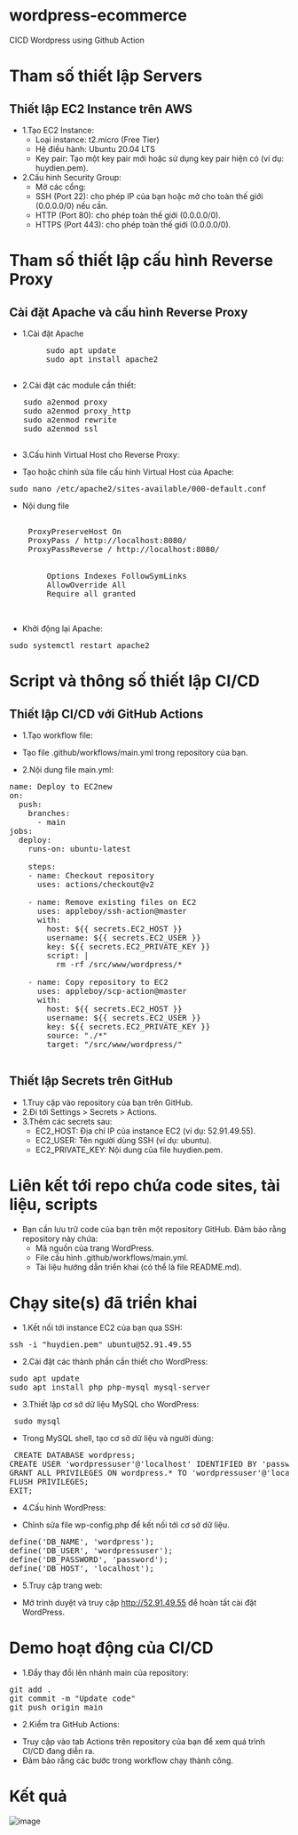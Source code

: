 # wordpress-ecommerce
CICD Wordpress using Github Action

# Tham số thiết lập Servers
## Thiết lập EC2 Instance trên AWS
* 1.Tạo EC2 Instance:
    - Loại instance: t2.micro (Free Tier)
    - Hệ điều hành: Ubuntu 20.04 LTS
    - Key pair: Tạo một key pair mới hoặc sử dụng key pair hiện có (ví dụ: huydien.pem).
* 2.Cấu hình Security Group:
    - Mở các cổng:
    - SSH (Port 22): cho phép IP của bạn hoặc mở cho toàn thế giới (0.0.0.0/0) nếu cần.
    - HTTP (Port 80): cho phép toàn thế giới (0.0.0.0/0).
    - HTTPS (Port 443): cho phép toàn thế giới (0.0.0.0/0).
# Tham số thiết lập cấu hình Reverse Proxy
## Cài đặt Apache và cấu hình Reverse Proxy
* 1.Cài đặt Apache
     <pre>
       sudo apt update
       sudo apt install apache2
     </pre>
* 2.Cài đặt các module cần thiết:
 <pre>
   sudo a2enmod proxy
   sudo a2enmod proxy_http
   sudo a2enmod rewrite
   sudo a2enmod ssl
 </pre>
* 3.Cấu hình Virtual Host cho Reverse Proxy:
- Tạo hoặc chỉnh sửa file cấu hình Virtual Host của Apache:
<pre>sudo nano /etc/apache2/sites-available/000-default.conf</pre>
- Nội dung file
<pre><VirtualHost *:80>
    ProxyPreserveHost On
    ProxyPass / http://localhost:8080/
    ProxyPassReverse / http://localhost:8080/

    <Directory /src/www/wordpress>
        Options Indexes FollowSymLinks
        AllowOverride All
        Require all granted
    </Directory>
</VirtualHost>
</pre>
- Khởi động lại Apache:
<pre>sudo systemctl restart apache2</pre>

# Script và thông số thiết lập CI/CD
## Thiết lập CI/CD với GitHub Actions
* 1.Tạo workflow file:
- Tạo file .github/workflows/main.yml trong repository của bạn.
* 2.Nội dung file main.yml:
<pre>
name: Deploy to EC2new
on:
  push:
    branches:
      - main
jobs:
  deploy:
    runs-on: ubuntu-latest

    steps:
    - name: Checkout repository
      uses: actions/checkout@v2

    - name: Remove existing files on EC2
      uses: appleboy/ssh-action@master
      with:
        host: ${{ secrets.EC2_HOST }}
        username: ${{ secrets.EC2_USER }}
        key: ${{ secrets.EC2_PRIVATE_KEY }}
        script: |
          rm -rf /src/www/wordpress/*

    - name: Copy repository to EC2
      uses: appleboy/scp-action@master
      with:
        host: ${{ secrets.EC2_HOST }}
        username: ${{ secrets.EC2_USER }}
        key: ${{ secrets.EC2_PRIVATE_KEY }}
        source: "./*"
        target: "/src/www/wordpress/"

</pre>
## Thiết lập Secrets trên GitHub
* 1.Truy cập vào repository của bạn trên GitHub.
* 2.Đi tới Settings > Secrets > Actions.
* 3.Thêm các secrets sau:
     - EC2_HOST: Địa chỉ IP của instance EC2 (ví dụ: 52.91.49.55).
     - EC2_USER: Tên người dùng SSH (ví dụ: ubuntu).
     - EC2_PRIVATE_KEY: Nội dung của file huydien.pem.

# Liên kết tới repo chứa code sites, tài liệu, scripts
* Bạn cần lưu trữ code của bạn trên một repository GitHub. Đảm bảo rằng repository này chứa:
  - Mã nguồn của trang WordPress.
  - File cấu hình .github/workflows/main.yml.
  - Tài liệu hướng dẫn triển khai (có thể là file README.md).

# Chạy site(s) đã triển khai
* 1.Kết nối tới instance EC2 của bạn qua SSH:
<pre>ssh -i "huydien.pem" ubuntu@52.91.49.55</pre>
* 2.Cài đặt các thành phần cần thiết cho WordPress:
<pre>
sudo apt update
sudo apt install php php-mysql mysql-server
</pre>
* 3.Thiết lập cơ sở dữ liệu MySQL cho WordPress:
<pre> sudo mysql
</pre>
- Trong MySQL shell, tạo cơ sở dữ liệu và người dùng:
<pre> CREATE DATABASE wordpress;
CREATE USER 'wordpressuser'@'localhost' IDENTIFIED BY 'password';
GRANT ALL PRIVILEGES ON wordpress.* TO 'wordpressuser'@'localhost';
FLUSH PRIVILEGES;
EXIT;
</pre>
* 4.Cấu hình WordPress:
- Chỉnh sửa file wp-config.php để kết nối tới cơ sở dữ liệu.
<pre>
define('DB_NAME', 'wordpress');
define('DB_USER', 'wordpressuser');
define('DB_PASSWORD', 'password');
define('DB_HOST', 'localhost');
</pre>
* 5.Truy cập trang web:
- Mở trình duyệt và truy cập http://52.91.49.55 để hoàn tất cài đặt WordPress.

# Demo hoạt động của CI/CD
* 1.Đẩy thay đổi lên nhánh main của repository:
<pre>
git add .
git commit -m "Update code"
git push origin main
</pre>
* 2.Kiểm tra GitHub Actions:
- Truy cập vào tab Actions trên repository của bạn để xem quá trình CI/CD đang diễn ra.
- Đảm bảo rằng các bước trong workflow chạy thành công.

# Kết quả
![image](https://github.com/idiotman-2212/wordpress-ecommerce/assets/82036270/d3e6bd0e-6316-43b9-b20a-3a6fdb02e5d1)
